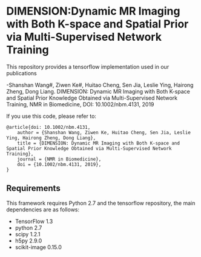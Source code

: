 # DIMENSION:Dynamic MR Imaging with Both K-space and Spatial Prior via Multi-Supervised Network Training

This repository provides a tensorflow implementation used in our publications 

-Shanshan Wang#, Ziwen Ke#, Huitao Cheng, Sen Jia, Leslie Ying, Hairong Zheng, Dong Liang. DIMENSION: Dynamic MR Imaging with Both K-space and Spatial Prior Knowledge Obtained via Multi-Supervised Network Training, NMR in Biomedicine, DOI: 10.1002/nbm.4131, 2019


If you use this code, please refer to: 

```
@article{doi: 10.1002/nbm.4131,
    author = {Shanshan Wang, Ziwen Ke, Huitao Cheng, Sen Jia, Leslie Ying, Hairong Zheng, Dong Liang},
    title = {DIMENSION: Dynamic MR Imaging with Both K-space and Spatial Prior Knowledge Obtained via Multi-Supervised Network Training},
    journal = {NMR in Biomedicine},
    doi = {10.1002/nbm.4131, 2019},
}
```
## Requirements
This framework requires Python 2.7 and the tensorflow repository, the main dependencies are as follows:

 - TensorFlow 1.3
 - python 2.7
 - scipy 1.2.1
 - h5py 2.9.0
 - scikit-image 0.15.0

